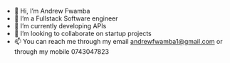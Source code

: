 - 👋 Hi, I’m Andrew Fwamba
- 👀 I’m a Fullstack Software engineer 
- 🌱 I’m currently developing APIs
- 💞️ I’m looking to collaborate on startup projects
- 📫 You can reach me through my email andrewfwamba1@gmail.com or through my mobile 0743047823

<!---
andrewfwamba/andrewfwamba is a ✨ special ✨ repository because its `README.md` (this file) appears on your GitHub profile.
You can click the Preview link to take a look at your changes.
--->
